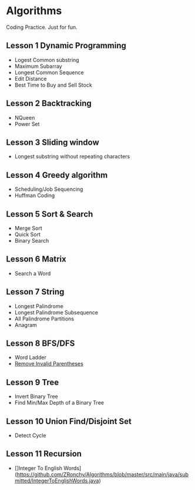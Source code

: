# Algorithms

Coding Practice. Just for fun.

## Lesson 1 Dynamic Programming
- Logest Common substring
- Maximum Subarray
- Longest Common Sequence
- Edit Distance
- Best Time to Buy and Sell Stock

## Lesson 2 Backtracking
- NQueen
- Power Set

## Lesson 3 Sliding window
- Longest substring without repeating characters

## Lesson 4 Greedy algorithm
- Scheduling/Job Sequencing
- Huffman Coding

## Lesson 5 Sort & Search
- Merge Sort
- Quick Sort
- Binary Search

## Lesson 6 Matrix
- Search a Word

## Lesson 7 String
- Longest Palindrome
- Longest Palindrome Subsequence
- All Palindrome Partitions
- Anagram

## Lesson 8 BFS/DFS
- Word Ladder
- [Remove Invalid Parentheses](https://github.com/ZRonchy/Algorithms/blob/master/src/main/java/submitted/RemoveInvalidParentheses.java)

## Lesson 9 Tree
- Invert Binary Tree
- Find Min/Max Depth of a Binary Tree

## Lesson 10 Union Find/Disjoint Set
- Detect Cycle

## Lesson 11 Recursion
- []Integer To English Words](https://github.com/ZRonchy/Algorithms/blob/master/src/main/java/submitted/IntegerToEnglishWords.java)
